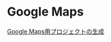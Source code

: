 # Google Maps


[Google Maps用プロジェクトの生成](https://www.gitbook.com/book/fabkura/android-docs/edit#/edit/master/maps01.md])
